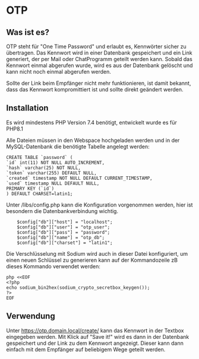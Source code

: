 # OTP

## Was ist es?
OTP steht für "One Time Password" und erlaubt es, Kennwörter sicher zu übertragen.
Das Kennwort wird in einer Datenbank gespeichert und ein Link generiert, der per Mail oder ChatProgramm geteilt werden kann. Sobald das Kennwort einmal abgerufen wurde, wird es aus der Datenbank gelöscht und kann nicht noch einmal abgerufen werden.

Sollte der Link beim Empfänger nicht mehr funktionieren, ist damit bekannt, dass das Kennwort kompromittiert ist und sollte direkt geändert werden.


## Installation
Es wird mindestens PHP Version 7.4 benötigt, entwickelt wurde es für PHP8.1

Alle Dateien müssen in den Webspace hochgeladen werden und in der MySQL-Datenbank die benötigte Tabelle angelegt werden:
```
CREATE TABLE `password` (
`id` int(11) NOT NULL AUTO_INCREMENT,
`hash` varchar(25) NOT NULL,
`token` varchar(255) DEFAULT NULL,
`created` timestamp NOT NULL DEFAULT CURRENT_TIMESTAMP,
`used` timestamp NULL DEFAULT NULL,
PRIMARY KEY (`id`)
) DEFAULT CHARSET=latin1;
```

Unter /libs/config.php kann die Konfiguration vorgenommen werden, hier ist besondern die Datenbankverbindung wichtig.
```
    $config["db"]["host"] = "localhost";
    $config["db"]["user"] = "otp_user";
    $config["db"]["pass"] = "password";
    $config["db"]["name"] = "otp_db";
    $config["db"]["charset"] = "latin1";
```

Die Verschlüsselung mit Sodium wird auch in dieser Datei konfiguriert, um einen neuen Schlüssel zu generieren kann auf der Kommandozeile zB dieses Kommando verwendet werden:
```
php <<EOF
<?php
echo sodium_bin2hex(sodium_crypto_secretbox_keygen());
?>
EOF
```
## Verwendung
Unter https://otp.domain.local/create/ kann das Kennwort in der Textbox eingegeben werden. Mit Klick auf "Save it!" wird es dann in der Datenbank gespeichert und der Link zu dem Kennwort angezeigt. Dieser kann dann einfach mit dem Empfänger auf beliebigem Wege geteilt werden.